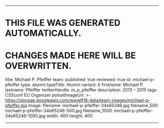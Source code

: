 ----

# THIS FILE WAS GENERATED AUTOMATICALLY.
# CHANGES MADE HERE WILL BE OVERWRITTEN.

title: Michael P. Pfeiffer
team:
  published: true
  reviewed: true
  id: michael-p-pfeiffer
  type: alumni
  typeTitle: Alumni
  variant: b
  firstname: Michael P.
  lastname: Pfeiffer
  twitterHandle: m_p_pfeiffer
  description: 2013 – 2015
  tags: CSSconf EU Organizer
  potraitImageUrl: >-
    https://storage.googleapis.com/wwwtf18-data/team-images/michael-p-pfeiffer.jpg
  image:
    filename: michael-p-pfeiffer-34e65246.jpg
    filename_500: michael-p-pfeiffer-34e65246-500.jpg
    filename_1000: michael-p-pfeiffer-34e65246-1000.jpg
    width: 400
    height: 400

----

